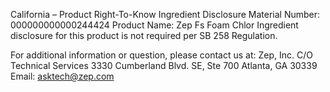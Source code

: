  
 
 
California – Product Right-To-Know Ingredient Disclosure 
Material Number: 000000000000244424 
Product Name: Zep Fs Foam Chlor 
Ingredient disclosure for this product is not required per SB 258 Regulation. 
 
For additional information or question, please contact us at: 
Zep, Inc. 
C/O Technical Services 
3330 Cumberland Blvd. SE, Ste 700 
Atlanta, GA 30339 
Email: asktech@zep.com 
 
 
 
 
